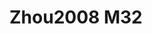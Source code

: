 <a name="material" />

# Zhou2008 M32
<script type="application/ld+json">
  {
    "@context": "https://schema.org/",
    "@type": "ChemicalSubstance",
    "http://purl.org/dc/terms/conformsTo":
      {
        "@type": "CreativeWork",
        "@id": "https://bioschemas.org/profiles/ChemicalSubstance/0.4-RELEASE/"
      },
    "@id": "https://egonw.github.io/nanowiki/nanowiki244.html#material",
    "name": "Zhou2008 M32",
    "sameAs: "http://127.0.0.1/mediawiki/index.php/Special:URIResolver/Zhou2008_M32"
  }
</script>

